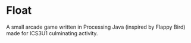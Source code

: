 # Float
A small arcade game written in Processing Java (inspired by Flappy Bird) made for ICS3U1 culminating activity.
